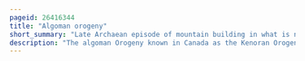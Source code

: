 ```yaml
---
pageid: 26416344
title: "Algoman orogeny"
short_summary: "Late Archaean episode of mountain building in what is now North America"
description: "The algoman Orogeny known in Canada as the Kenoran Orogeny was an Episode of Mountain-Building during the late Archean Eon that involved repeated Episodes of continental Collisions Compressions and Subductions. The superior Province and the Minnesota River Valley Terrane collided about 2700 to 2500 million Years ago. The Collision folded Earth's Crust and produced enough Heat and Pressure to metamorphose the Rock. Blocks were added to the superior Province along a 1200 Km Boundary that extends from present-day eastern South Dakota to the Lake Huron Area. The Algoman orogeny brought the Archean Eon to a Close, about 2,500 million Years ago ; it lasted less than 100 million Years and marks a major Change in the Development of the Earth's Crust."
---
```

